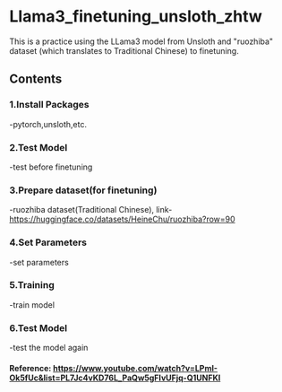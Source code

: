 # Llama3_finetuning_unsloth_zhtw
This is a practice using the LLama3 model from Unsloth and "ruozhiba" dataset (which translates to Traditional Chinese) to finetuning.
## Contents
### 1.Install Packages
-pytorch,unsloth,etc.
### 2.Test Model
-test before finetuning
### 3.Prepare dataset(for finetuning)
-ruozhiba dataset(Traditional Chinese), link- https://huggingface.co/datasets/HeineChu/ruozhiba?row=90
### 4.Set Parameters
-set parameters
### 5.Training
-train model
### 6.Test Model
-test the model again
#### Reference: https://www.youtube.com/watch?v=LPmI-Ok5fUc&list=PL7Jc4vKD76L_PaQw5gFIvUFjq-Q1UNFKI
